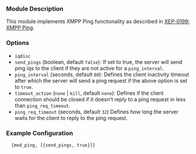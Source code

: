 ### Module Description

This module implements XMPP Ping functionality as described in [XEP-0199: XMPP Ping](http://www.xmpp.org/extensions/xep-0199.html).

### Options

* `iqdisc`
* `send_pings` (boolean, default `false`): If set to true, the server will send ping iqs to the client if they are not active for a `ping_interval`.
* `ping_interval` (seconds, default `60`): Defines the client inactivity timeout after which the server will send a ping request if the above option is set to `true`.
* `timeout_action` (`none` | `kill`, default `none`): Defines if the client connection should be closed if it doesn't reply to a ping request in less than `ping_req_timeout`.
* `ping_req_timeout` (seconds, default `32`) Defines how long the server waits for the client to reply to the ping request.

### Example Configuration

```
  {mod_ping, [{send_pings, true}]}
```
